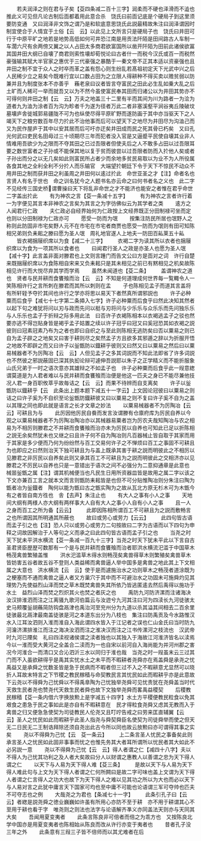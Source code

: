 <!-- { "loadSidebar": true } -->
　　若夫润泽之则在君与子矣【芟四条减二百十三字】润柔而不硬也泽滑而不澁也推此义可见但凡论古制后靣都着用此意合杀　饶氏曰前靣记底是个硬局子到这里须要防变通　又曰润泽非文饰之谓乃是和软底意思饶氏此説最精故朱注曰润泽谓因时制宜使合于人情宜于土俗【云　云】以此见上文所言只是硬局子也　饶氏曰井田可行于中原平旷之地若是地势高低如何可井恐江南是用贡法阡陌是田间路古人车制一车濶六尺有余两傍又翼之以人占田太多商君欲富国所以凿开阡陌为田前此诸侯欲冨其国井田大纲已自壊了商君则索性壊却荀悦论曰古者什一而税今汉氏或百一而税然豪强输其赋大半官家之惠优于三代豪强之暴酷于一秦文帝不正其本适以资豪强也且井田之制不宜于众人之时卒而革之盖有怨心则生纷乱若髙祖初定天下光武中兴之后人民稀少立之易矣今既难行宜以口数占田为之立限人得耕种不得买卖以赡贫弱以防兼并且为制度张本不亦善乎　蘓老泉曰议者皆言夺富民之田此必生乱如乗大乱之后土旷而人稀可一举而就吾又以为不然今虽使富民奉其田而归诸公以为井田其势亦不可得何则井田之制【云　云】万夫之地盖三十二里有半而其间为川为路者一为浍为道者九为洫为涂者百为沟为畛者千为遂为径者万此二者非塞溪壑平涧谷夷丘陵破坟墓壊庐舎徙城郭易疆陇不可为也纵使尽得平原旷野而遂防画于其中亦当驱天下之人竭天下之粮穷数百年尽力扵此不治他事而后可以望天下之地尽为井田尽为沟洫己而又为民作屋庐于其中以安其居而后可吁亦迂矣井田成而民之死其骨已朽矣　又曰孔光何武曰吏民名田毋过三十顷期尽三年而犯者没入官是又逼蹙平民使自壊其业非人情难用吾欲少为之限而不夺其田之已过吾限者但使夫后之人不敢多占田以过吾限耳要之数世富者之子孙或不能保其地以复于贫而彼尝以过吾限者防而入扵他人矣或者子孙出而分之以无几矣如此则富民所占者少而余地多贫民易取以为业不为人所役属各食其地之全利全利不分扵人而乐输官　大端望扵朝廷下令于天下不惊民不动众不用井田之制而获井田之利虽周之井田何以逺过扵此　命世亚圣之才【注】命者名也言贤人有名于世也　命之训名犹今之人题书名亦云命之曰何书者名之义也　此二字不见经传三国史桥谓曹操曰天下将乱非命世之才不能济也能安之者惟在君乎命世二字盖出扵此
　　有为神农之言【芟一条减十五字】
　　有为神农之言者许行着一为字便见其言本非神农之言矣为其言之为字彷佛似云为其学者之类
　　逺方之人闻君行仁政
　　夫仁政必自经界始何为仁政按上文经界既正分田制禄可坐而定也则以分田制禄为仁政亦可
　　愿受一防而为氓
　　按集注防民所居也氓野人之称则此防固非市宅矣野人元不在市宅在市宅者商贾也愿受一防而为氓则有田可知陈相兄弟则负耒耜之滕曰愿为圣人氓　周礼地官遂人上地夫一防田百畆莱五十畆
　　皆衣褐捆屦织席以为食【减二十三字】
　　衣褐二字为读其所以衣者也捆屦织席以为食为一项其所以食者也
　　曰闻君行圣人之政是亦圣人也愿为圣人氓【减十字】此言盖非面对滕君也上文则言踵门而告文公曰方是靣对之词　许行自楚来既捆屦织席以为食陈相自宋来又负耒耜只是其未相见之前已有黙相见之机矣故陈相见许行而大悦尽弃其学而学焉
　　虽然未闻道也【芟二条】
　　盖谓神农之道也　贤者与民并耕而食饔飱而治【云　云】不知是何道理成何世界每一覧輙令人一笑陈相许行之言所刺在滕君而其所以刺则在孟
　　子也陈相见孟子而道其言盖将有所轩轾予夺扵其间也许行之学亦将思以易天下者然真所谓邪説也
　　许子必种粟而后食乎【减七十七字第二条揷入七字】许子必种粟而后食乎曰然此决知其然者以起下句之难犹将问以刃与政而先问以梃与刃将问与少乐乐与众乐乐而先问独乐乐与人乐乐也孟子于折辩之际多用此法　曰否许子衣褐陈相本以衣褐逃孟子之驳也然要亦逃不得岂贴身皆是褐乎孟子姑置之续以许子冠乎曰冠又曰奚冠恐其如衣褐之説彼则曰冠素冠素乃布为之者也即曰自织之与至此则陈相无逃防矣曰否以粟易之则已自为孟子辟之之地矣又曰害于耕则尽之矣然孟子方且欲多其邪遁之辞以为折服开悟之地故不即辟之而又曰许子以釡甑防以鐡耕乎彼则又曰然又曰以粟易之然后曰以粟易械器者不为厉陶冶【云　云】人但见孟子之多其词説而不知此法即省了许多词説也不然彼之邪説蔽固已深其执抝论辩可遽伸吾説耶以朱子之正学精义而不能折服象山氏兄弟于一时之语次意亦其雄辩之不如孟子也　许子必种粟而后食乎此一叚意緫谓莫道是为人君者难以与民并耕而食饔飱而治便是他这一匹夫之身已不能尽兼他技况人君一身百职攸萃乎故毎诘之【云　云】而果不待辨而自支离矣
　　许子以釡甑防以鐡耕乎【云　此条出上题本题下减五十一字云】上文因论冠彼曰以粟易之则诘之曰许子奚为不自织至论釡甑防鐡耕彼又曰以粟易之则不复曰许子奚不自为之盖以其理之同也即此就是语言之长才文章之妙法
　　以粟易械器者不为厉陶冶【云　云】可耕且为与
　　此厉因他厉民自飬而发言汝谓滕有仓廪府库为厉民自养以今观之以粟易械器者不为厉陶冶陶冶亦以其械器易粟者岂为厉农夫哉知陶冶与农之相易为不相厉则滕君之不并耕而食饔飱而治亦未为厉民以自养也可知此已足以折陈相之説无余矣然犹未也又继之曰且许子何不自为陶冶则凡百器械止皆自取于其家而用于其家是多少便而乃何为纷纷然与百工交易何许子之不惮烦曰百工之事固不可耕且为也即应之曰然则治天下独可耕且为与盖上既承其害于耕之説而明彼此之不相厉以见滕君之非厉民以自养矣此则又承其百工不可耕且为之説而明彼此之交相济亦以见滕君之不厉民以自养也只是一意错出于语次之间不必强分为二意抑通章是此意也　械噐釡甑之属【注】谓其机械便当也凡民生日用所资器皿皆是故用之属二字以该之下文亦兼百工言之就本文而言则甑防耒耜皆是也但不可分贴惟陶冶则分朱注曰陶为甑者冶为釡鐡者　陶何以能为甑曰古之甑实陶为之故从瓦北方原无杉木可为木甑今有之者皆自南方徃也　舎【去声】朱注止也
　　有大人之事有小人之事
　　天地间大纲有两様人亦大纲有两样事大人自有大人之事小人自有小人之事
　　且一人之身而百工之所为备【云云】
　　此即因陈相所谓百工不可耕且为之説而敷畅言之也所谓因其所明通其所蔽也
　　故曰或劳心或劳力【云云】
　　此四句皆古语而孟子引之也【注】恐人只以或劳心或劳力二句按故曰二字为古语而以下四句为申释之词故因解治于人等句之义而承之曰此四句皆古语而孟子引之也
　　当尧之时天下犹未平洪水横流【芟一条减一百九十三字】当尧之时天下犹未平此以下言自古圣君贤臣歴歴可数那有一个是与民并耕而食饔飱而治者耶洪水横流汜滥于中国草木畅茂禽兽繁殖盖惟
　　洪水汜滥草木得水则畅茂矣禽兽得草木则繁殖矣禽兽草木皆妨害五谷者故五谷不登则人类益稀而禽兽逼人举中国多是禽兽之地此其上下文相属之大意也　洪水横流【云　云】使于是而遽施治水之功则草木之畅茂者道涂既为之梗塞而不通而禽兽之逼人者又方巢穴于其中而不可避治水之功固未可施舜灼见其理势乃先使益烈山泽而焚之草木既焚禽兽失其所依乃皆逃匿逺去然后禹得以施功于水土　益烈山泽而焚之烈炽其火也焚之者灰之也
　　禹防九河防济漯而注诸海决汝汉排淮泗而注之江离骚九歌河伯篇云与汝逰兮九河其注曰河为四渎长九河徒骇太史马颊覆釡胡蘓简防钩盘鬲津也禹治河至兖州分为九道以杀其溢其间相去二百余里徒骇最北鬲津最南盖徒骇是河之本道东出分为八枝也　集注曰防禹贡及今水路惟汉水入江耳汝泗则入淮而淮自入海此谓四水皆入于江记者之误也仁山金氏曰当时防九河瀹济漯排淮江而注之海决汝泗而注之淮决汉而注之江书传漯河之枝流也　汉武帝时九河已陻矣　礼曰四渎视诸侯谓之渎者独也以其独入于海故江河淮济皆名以渎焉今以一淮而受大黄河之全盖合二渎而为一也自宋以前河自入海尚能为并河州郡之害况今河淮合一而清口又合沁泗沂三水以同归于淮也哉　当尧之时一叚虽末云三过其门而不入虽欲耕得乎是禹其实忧水土之未平而不暇耕者尧舜亦在焉盖舜是承尧之忧禹益又是承舜之忧数圣皆是急于民病而不暇者但三过不入之不暇耕意尤显然可以晓折人耳故末特言之下节稷之教民稼穑与命契教民言其忧民如此而暇耕乎亦是此意故下云尧以不得舜为己忧舜以不得禹臯陶为己忧独举尧舜可见忧责犹在尧舜盖当时代天救生民者尧也赞尧代天救生民者舜也故下文独举尧舜而畧禹益稷契
　　后稷教民稼穑【芟一条内借六字换放勲上是字减五十四字】水土方平稷便教民粒食以免其艰食之患急于民之事如此是亦自有不暇耕意在　民才得粒食尧舜又虑其无教而入于禽兽之归又便急急使契为司徒教民人伦尧又且叮咛告戒之曰劳来匡直辅翼【云　云】圣人之忧民如此而暇耕乎此圣人指尧与舜契舜臣名使契为司徒舜举而使之但天无二日民无二王制诰拜除还须自尧出此古今所以同也故云放勲曰亦可谓得其事之实矣
　　尧以不得舜为己忧【云　芟一条云】
　　上二条言圣人忧民之事备矣此则承言圣人之忧民如此固非事事而忧之也惟先务其大者耳所谓所以忧民者其大如此不必另説一意
　　尧以不得舜为己忧【云　云】得人者谓之仁【减四十八字】夫以不得人为己忧其功利之及人者大矣故曰分人以财谓之惠教人以善谓之忠为天下得人谓之仁
　　以天下与人易为天下得人难【芟三条】
　　是故以天下与人易为天下得人难此句与上文为天下得人者谓之仁何所闗曰是故二字可味也盖上文谓为天下得人者谓之仁言得人之功大也故下为天下得人之难以见其功之所以为大也而必以天下与人易对言之此犹中庸言天下国家可均也至中庸不可能也论语谓三军可夺帅也匹夫不可夺志也之例
　　大哉尧之为君也【条减七十一字】
　　此条引孔子曰【云　云】者緫是説尧舜之徳业巍巍如许虽有所用心亦防不至于耕　亦不用于耕谓其心不至用于耕也看于字　唯尧则之则法也法字与论语解齐凖义亦同盖法天则亦与天同其大矣
　　吾闻用夏变夷者
　　此条言陈良非可倍者而倍之为乖方也　又按陈良北学中国亦是用夏变夷者也陈相始从陈良而改从许行亦变于夷者也
　　昔者孔子没三年之外
　　此条意有三叚三子皆不倍师而以其尤难者在后
